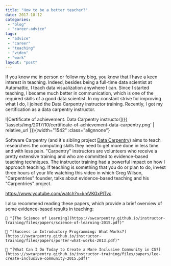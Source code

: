 ```yaml
---
title: "How to be a better teacher?"
date: 2017-10-12
categories: 
 - "blog"
 - "career-advice"
tags: 
 - "advice"
 - "career"
 - "teaching"
 - "video"
 - "work"
layout: "post"
---
```


If you know me in person or follow my blog, you know that I have a keen interest in teaching. Indeed, besides being a full-time data scientist at Automattic, I teach data visualization anywhere I can. Since I started teaching, I became much better in communication, which is one of the required skills of a good data scientist.
In my constant strive for improving what I do, I joined the Data Carpentry instructor training. Recently, I got my certification as a data carpentry instructor.

![Certificate of achievement. Data Carpentry instructor]({{ '/assets/img/2017/10/certificate-of-achievement-data-carpentry.png' | relative_url }}){:width="1542" :class="alignnone"}

Software Carpentry (and it's sibling project [Data Carpentry](http://www.datacarpentry.org/)) aims to teach researchers the computing skills they need to get more done in less time and with less pain. "Carpentry" instructors are volunteers who receive a pretty extensive training and who are committed to evidence-based teaching techniques. The instructor training had a powerful impact on how I approach teaching. If teaching is something that you do or plan to do, invest three hours of your life watching this video in which Greg Wilson, "Carpentries" founder, talks about evidence-based teaching and his "Carpentries" project.

https://www.youtube.com/watch?v=kmVKGxPlTvc

I also recommend reading these papers, which provide a brief overview of some evidence-based results in teaching:


     "[The Science of Learning](https://swcarpentry.github.io/instructor-training/files/papers/science-of-learning-2015.pdf)"

     "[Success in Introductory Programming: What Works?](https://swcarpentry.github.io/instructor-training/files/papers/porter-what-works-2013.pdf)"

     "[What Can I Do Today to Create a More Inclusive Community in CS?](https://swcarpentry.github.io/instructor-training/files/papers/lee-create-inclusive-community-2015.pdf)"
